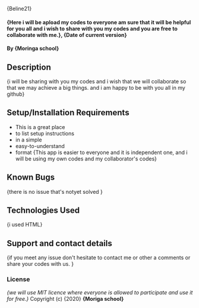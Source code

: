 {Beline21}
#### {Here i will be apload my codes to everyone am sure that it will be helpful for you all and i wish to share with you my codes and you are free to collaborate with me.}, {Date of current version}
#### By **{Moringa school}**
## Description
{i will be sharing with you my codes and i wish that we will collaborate so that we may achieve a big things. and i am happy to be with you all in my github}
## Setup/Installation Requirements
* This is a great place
* to list setup instructions
* in a simple
* easy-to-understand
* format
{This app is easier to everyone and it is independent one, and i will be using my own codes and my collaborator's codes}
## Known Bugs
{there is no issue that's notyet solved }
## Technologies Used
{i used HTML}
## Support and contact details
{if you meet any issue don't hesitate to contact me or other a comments or share your codes with us. }
### License
*{we will use MIT licence where everyone is allowed to participate and use it for free.}*
Copyright (c) {2020} **{Moriga school}**

